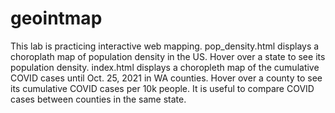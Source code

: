 # geointmap

This lab is practicing interactive web mapping. pop_density.html displays a choroplath map of population density in the US. Hover over a state to see its population density. index.html displays a choropleth map of the cumulative COVID cases until Oct. 25, 2021 in WA counties. Hover over a county to see its cumulative COVID cases per 10k people. It is useful to compare COVID cases between counties in the same state.